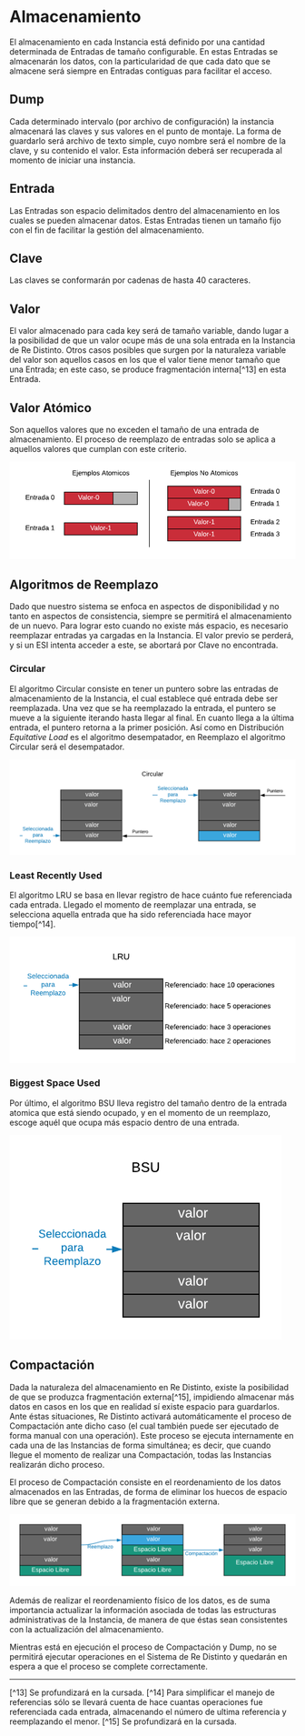# Almacenamiento

El almacenamiento en cada Instancia está definido por una cantidad determinada de Entradas de tamaño configurable. En estas Entradas se almacenarán los datos, con la particularidad de que cada dato que se almacene será siempre en Entradas contiguas para facilitar el acceso.

## Dump

Cada determinado intervalo (por archivo de configuración) la instancia almacenará las claves y sus valores en el punto de montaje. La forma de guardarlo será archivo de texto simple, cuyo nombre será el nombre de la clave, y su contenido el valor. Esta información deberá ser recuperada al momento de iniciar una instancia.

## Entrada

Las Entradas son espacio delimitados dentro del almacenamiento en los cuales se pueden almacenar datos. Estas Entradas tienen un tamaño fijo con el fin de facilitar la gestión del almacenamiento.

## Clave

Las claves se conformarán por cadenas de hasta 40 caracteres.

## Valor

El valor almacenado para cada key será de tamaño variable, dando lugar a la posibilidad de que un valor ocupe más de una sola entrada en la Instancia de Re Distinto. Otros casos posibles que surgen por la naturaleza variable del valor son aquellos casos en los que el valor tiene menor tamaño que una Entrada; en este caso, se produce fragmentación interna[^13] en esta Entrada.

## Valor Atómico

Son aquellos valores que no exceden el tamaño de una entrada de almacenamiento. El proceso de reemplazo de entradas solo se aplica a aquellos valores que cumplan con este criterio.

![Ejemplos atómicos](assets/ejemplos-atomicos.png)

## Algoritmos de Reemplazo

Dado que nuestro sistema se enfoca en aspectos de disponibilidad y no tanto en aspectos de consistencia, siempre se permitirá el almacenamiento de un nuevo. Para lograr esto cuando no existe más espacio, es necesario reemplazar entradas ya cargadas en la Instancia. El valor previo se perderá, y si un ESI intenta acceder a este, se abortará por Clave no encontrada.

### Circular

El algoritmo Circular consiste en tener un puntero sobre las entradas de almacenamiento de la Instancia, el cual establece qué entrada debe ser reemplazada. Una vez que se ha reemplazado la entrada, el puntero se mueve a la siguiente iterando hasta llegar al final. En cuanto llega a la última entrada, el puntero retorna a la primer posición. Así como en Distribución _Equitative Load_ es el algoritmo desempatador, en Reemplazo el algoritmo Circular será el desempatador.

![Reemplazo Circular](assets/reemplazo-circular.png)

### Least Recently Used

El algoritmo LRU se basa en llevar registro de hace cuánto fue referenciada cada entrada. Llegado el momento de reemplazar una entrada, se selecciona aquella entrada que ha sido referenciada hace mayor tiempo[^14].

![Reemplazo LRU](assets/reemplazo-lru.png)

### Biggest Space Used

Por último, el algoritmo BSU lleva registro del tamaño dentro de la entrada atomica que está siendo ocupado, y en el momento de un reemplazo, escoge aquél que ocupa más espacio dentro de una entrada.

![Reemplazo BSU](assets/reemplazo-bsu.png)

## Compactación

Dada la naturaleza del almacenamiento en Re Distinto, existe la posibilidad de que se produzca fragmentación externa[^15], impidiendo almacenar más datos en casos en los que en realidad sí existe espacio para guardarlos. Ante éstas situaciones, Re Distinto activará automáticamente el proceso de Compactación ante dicho caso (el cual también puede ser ejecutado de forma manual con una operación). Este proceso se ejecuta internamente en cada una de las Instancias de forma simultánea; es decir, que cuando llegue el momento de realizar una Compactación, todas las Instancias realizarán dicho proceso.

El proceso de Compactación consiste en el reordenamiento de los datos almacenados en las Entradas, de forma de eliminar los huecos de espacio libre que se generan debido a la fragmentación externa.

![Compactación](assets/compactacion.png)

Además de realizar el reordenamiento físico de los datos, es de suma importancia actualizar la información asociada de todas las estructuras administrativas de la Instancia, de manera de que éstas sean consistentes con la actualización del almacenamiento.

Mientras está en ejecución el proceso de Compactación y Dump, no se permitirá ejecutar operaciones en el Sistema de Re Distinto y quedarán en espera a que el proceso se complete correctamente.

---
[^13] Se profundizará en la cursada.
[^14] Para simplificar el manejo de referencias sólo se llevará cuenta de hace cuantas operaciones fue referenciada cada entrada, almacenando el número de ultima referencia y reemplazando el menor.
[^15] Se profundizará en la cursada.

